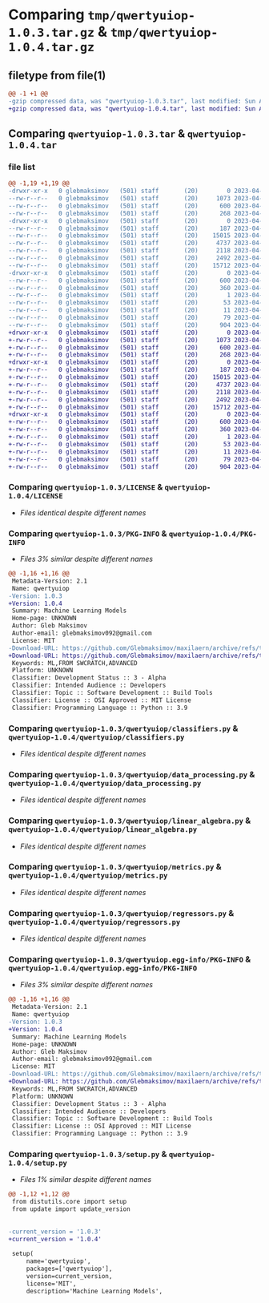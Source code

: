 # Comparing `tmp/qwertyuiop-1.0.3.tar.gz` & `tmp/qwertyuiop-1.0.4.tar.gz`

## filetype from file(1)

```diff
@@ -1 +1 @@
-gzip compressed data, was "qwertyuiop-1.0.3.tar", last modified: Sun Apr 23 12:37:14 2023, max compression
+gzip compressed data, was "qwertyuiop-1.0.4.tar", last modified: Sun Apr 23 12:37:34 2023, max compression
```

## Comparing `qwertyuiop-1.0.3.tar` & `qwertyuiop-1.0.4.tar`

### file list

```diff
@@ -1,19 +1,19 @@
-drwxr-xr-x   0 glebmaksimov   (501) staff       (20)        0 2023-04-23 12:37:14.993252 qwertyuiop-1.0.3/
--rw-r--r--   0 glebmaksimov   (501) staff       (20)     1073 2023-04-21 13:24:22.000000 qwertyuiop-1.0.3/LICENSE
--rw-r--r--   0 glebmaksimov   (501) staff       (20)      600 2023-04-23 12:37:14.993324 qwertyuiop-1.0.3/PKG-INFO
--rw-r--r--   0 glebmaksimov   (501) staff       (20)      268 2023-04-21 15:13:38.000000 qwertyuiop-1.0.3/README.md
-drwxr-xr-x   0 glebmaksimov   (501) staff       (20)        0 2023-04-23 12:37:14.992418 qwertyuiop-1.0.3/qwertyuiop/
--rw-r--r--   0 glebmaksimov   (501) staff       (20)      187 2023-04-23 12:21:14.000000 qwertyuiop-1.0.3/qwertyuiop/__init__.py
--rw-r--r--   0 glebmaksimov   (501) staff       (20)    15015 2023-04-22 07:51:57.000000 qwertyuiop-1.0.3/qwertyuiop/classifiers.py
--rw-r--r--   0 glebmaksimov   (501) staff       (20)     4737 2023-04-01 13:58:17.000000 qwertyuiop-1.0.3/qwertyuiop/data_processing.py
--rw-r--r--   0 glebmaksimov   (501) staff       (20)     2118 2023-04-03 14:34:37.000000 qwertyuiop-1.0.3/qwertyuiop/linear_algebra.py
--rw-r--r--   0 glebmaksimov   (501) staff       (20)     2492 2023-04-16 09:06:30.000000 qwertyuiop-1.0.3/qwertyuiop/metrics.py
--rw-r--r--   0 glebmaksimov   (501) staff       (20)    15712 2023-04-21 13:58:28.000000 qwertyuiop-1.0.3/qwertyuiop/regressors.py
-drwxr-xr-x   0 glebmaksimov   (501) staff       (20)        0 2023-04-23 12:37:14.993132 qwertyuiop-1.0.3/qwertyuiop.egg-info/
--rw-r--r--   0 glebmaksimov   (501) staff       (20)      600 2023-04-23 12:37:14.000000 qwertyuiop-1.0.3/qwertyuiop.egg-info/PKG-INFO
--rw-r--r--   0 glebmaksimov   (501) staff       (20)      360 2023-04-23 12:37:14.000000 qwertyuiop-1.0.3/qwertyuiop.egg-info/SOURCES.txt
--rw-r--r--   0 glebmaksimov   (501) staff       (20)        1 2023-04-23 12:37:14.000000 qwertyuiop-1.0.3/qwertyuiop.egg-info/dependency_links.txt
--rw-r--r--   0 glebmaksimov   (501) staff       (20)       53 2023-04-23 12:37:14.000000 qwertyuiop-1.0.3/qwertyuiop.egg-info/requires.txt
--rw-r--r--   0 glebmaksimov   (501) staff       (20)       11 2023-04-23 12:37:14.000000 qwertyuiop-1.0.3/qwertyuiop.egg-info/top_level.txt
--rw-r--r--   0 glebmaksimov   (501) staff       (20)       79 2023-04-23 12:37:14.993530 qwertyuiop-1.0.3/setup.cfg
--rw-r--r--   0 glebmaksimov   (501) staff       (20)      904 2023-04-23 12:37:04.000000 qwertyuiop-1.0.3/setup.py
+drwxr-xr-x   0 glebmaksimov   (501) staff       (20)        0 2023-04-23 12:37:34.869881 qwertyuiop-1.0.4/
+-rw-r--r--   0 glebmaksimov   (501) staff       (20)     1073 2023-04-21 13:24:22.000000 qwertyuiop-1.0.4/LICENSE
+-rw-r--r--   0 glebmaksimov   (501) staff       (20)      600 2023-04-23 12:37:34.869960 qwertyuiop-1.0.4/PKG-INFO
+-rw-r--r--   0 glebmaksimov   (501) staff       (20)      268 2023-04-21 15:13:38.000000 qwertyuiop-1.0.4/README.md
+drwxr-xr-x   0 glebmaksimov   (501) staff       (20)        0 2023-04-23 12:37:34.869024 qwertyuiop-1.0.4/qwertyuiop/
+-rw-r--r--   0 glebmaksimov   (501) staff       (20)      187 2023-04-23 12:21:14.000000 qwertyuiop-1.0.4/qwertyuiop/__init__.py
+-rw-r--r--   0 glebmaksimov   (501) staff       (20)    15015 2023-04-22 07:51:57.000000 qwertyuiop-1.0.4/qwertyuiop/classifiers.py
+-rw-r--r--   0 glebmaksimov   (501) staff       (20)     4737 2023-04-01 13:58:17.000000 qwertyuiop-1.0.4/qwertyuiop/data_processing.py
+-rw-r--r--   0 glebmaksimov   (501) staff       (20)     2118 2023-04-03 14:34:37.000000 qwertyuiop-1.0.4/qwertyuiop/linear_algebra.py
+-rw-r--r--   0 glebmaksimov   (501) staff       (20)     2492 2023-04-16 09:06:30.000000 qwertyuiop-1.0.4/qwertyuiop/metrics.py
+-rw-r--r--   0 glebmaksimov   (501) staff       (20)    15712 2023-04-21 13:58:28.000000 qwertyuiop-1.0.4/qwertyuiop/regressors.py
+drwxr-xr-x   0 glebmaksimov   (501) staff       (20)        0 2023-04-23 12:37:34.869760 qwertyuiop-1.0.4/qwertyuiop.egg-info/
+-rw-r--r--   0 glebmaksimov   (501) staff       (20)      600 2023-04-23 12:37:34.000000 qwertyuiop-1.0.4/qwertyuiop.egg-info/PKG-INFO
+-rw-r--r--   0 glebmaksimov   (501) staff       (20)      360 2023-04-23 12:37:34.000000 qwertyuiop-1.0.4/qwertyuiop.egg-info/SOURCES.txt
+-rw-r--r--   0 glebmaksimov   (501) staff       (20)        1 2023-04-23 12:37:34.000000 qwertyuiop-1.0.4/qwertyuiop.egg-info/dependency_links.txt
+-rw-r--r--   0 glebmaksimov   (501) staff       (20)       53 2023-04-23 12:37:34.000000 qwertyuiop-1.0.4/qwertyuiop.egg-info/requires.txt
+-rw-r--r--   0 glebmaksimov   (501) staff       (20)       11 2023-04-23 12:37:34.000000 qwertyuiop-1.0.4/qwertyuiop.egg-info/top_level.txt
+-rw-r--r--   0 glebmaksimov   (501) staff       (20)       79 2023-04-23 12:37:34.870210 qwertyuiop-1.0.4/setup.cfg
+-rw-r--r--   0 glebmaksimov   (501) staff       (20)      904 2023-04-23 12:37:15.000000 qwertyuiop-1.0.4/setup.py
```

### Comparing `qwertyuiop-1.0.3/LICENSE` & `qwertyuiop-1.0.4/LICENSE`

 * *Files identical despite different names*

### Comparing `qwertyuiop-1.0.3/PKG-INFO` & `qwertyuiop-1.0.4/PKG-INFO`

 * *Files 3% similar despite different names*

```diff
@@ -1,16 +1,16 @@
 Metadata-Version: 2.1
 Name: qwertyuiop
-Version: 1.0.3
+Version: 1.0.4
 Summary: Machine Learning Models
 Home-page: UNKNOWN
 Author: Gleb Maksimov
 Author-email: glebmaksimov092@gmail.com
 License: MIT
-Download-URL: https://github.com/Glebmaksimov/maxilaern/archive/refs/tags/1.0.3.tar.gz
+Download-URL: https://github.com/Glebmaksimov/maxilaern/archive/refs/tags/1.0.4.tar.gz
 Keywords: ML,FROM SWCRATCH,ADVANCED
 Platform: UNKNOWN
 Classifier: Development Status :: 3 - Alpha
 Classifier: Intended Audience :: Developers
 Classifier: Topic :: Software Development :: Build Tools
 Classifier: License :: OSI Approved :: MIT License
 Classifier: Programming Language :: Python :: 3.9
```

### Comparing `qwertyuiop-1.0.3/qwertyuiop/classifiers.py` & `qwertyuiop-1.0.4/qwertyuiop/classifiers.py`

 * *Files identical despite different names*

### Comparing `qwertyuiop-1.0.3/qwertyuiop/data_processing.py` & `qwertyuiop-1.0.4/qwertyuiop/data_processing.py`

 * *Files identical despite different names*

### Comparing `qwertyuiop-1.0.3/qwertyuiop/linear_algebra.py` & `qwertyuiop-1.0.4/qwertyuiop/linear_algebra.py`

 * *Files identical despite different names*

### Comparing `qwertyuiop-1.0.3/qwertyuiop/metrics.py` & `qwertyuiop-1.0.4/qwertyuiop/metrics.py`

 * *Files identical despite different names*

### Comparing `qwertyuiop-1.0.3/qwertyuiop/regressors.py` & `qwertyuiop-1.0.4/qwertyuiop/regressors.py`

 * *Files identical despite different names*

### Comparing `qwertyuiop-1.0.3/qwertyuiop.egg-info/PKG-INFO` & `qwertyuiop-1.0.4/qwertyuiop.egg-info/PKG-INFO`

 * *Files 3% similar despite different names*

```diff
@@ -1,16 +1,16 @@
 Metadata-Version: 2.1
 Name: qwertyuiop
-Version: 1.0.3
+Version: 1.0.4
 Summary: Machine Learning Models
 Home-page: UNKNOWN
 Author: Gleb Maksimov
 Author-email: glebmaksimov092@gmail.com
 License: MIT
-Download-URL: https://github.com/Glebmaksimov/maxilaern/archive/refs/tags/1.0.3.tar.gz
+Download-URL: https://github.com/Glebmaksimov/maxilaern/archive/refs/tags/1.0.4.tar.gz
 Keywords: ML,FROM SWCRATCH,ADVANCED
 Platform: UNKNOWN
 Classifier: Development Status :: 3 - Alpha
 Classifier: Intended Audience :: Developers
 Classifier: Topic :: Software Development :: Build Tools
 Classifier: License :: OSI Approved :: MIT License
 Classifier: Programming Language :: Python :: 3.9
```

### Comparing `qwertyuiop-1.0.3/setup.py` & `qwertyuiop-1.0.4/setup.py`

 * *Files 1% similar despite different names*

```diff
@@ -1,12 +1,12 @@
 from distutils.core import setup
 from update import update_version
 
 
-current_version = '1.0.3'
+current_version = '1.0.4'
 
 setup(
     name='qwertyuiop',
     packages=['qwertyuiop'],
     version=current_version,
     license='MIT',
     description='Machine Learning Models',
```

